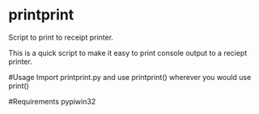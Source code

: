 # printprint
Script to print to receipt printer.

This is a quick script to make it easy to print console output
to a reciept printer. 

#Usage
Import printprint.py and use printprint() wherever you would use print()

#Requirements
pypiwin32
